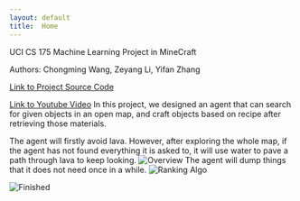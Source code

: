 ```yaml
---
layout: default
title:  Home
---
```

UCI CS 175 Machine Learning Project in MineCraft

Authors: Chongming Wang, Zeyang Li, Yifan Zhang

<a href="https://github.com/chicomy/CS_175_malmo_project/blob/master/docs/project2.py">Link to Project Source Code</a>

<a href="https://youtu.be/lLSKd205U9M">Link to Youtube Video</a>
In this project, we designed an agent that can search for given objects in an open map, and craft objects based on recipe after retrieving those materials.

The agent will firstly avoid lava. However, after exploring the whole map, if the agent has not found everything it is asked to, it will use water to pave a path through lava to keep looking.
<img src="https://github.com/chicomy/CS_175_malmo_project/blob/master/docs/Photos/%E5%BE%AE%E4%BF%A1%E5%9B%BE%E7%89%87_20170530203615.png" alt="Overview">
The agent will dump things that it does not need once in a while.
<img src="https://github.com/chicomy/CS_175_malmo_project/blob/master/docs/Photos/Ranking.png" alt="Ranking Algo">

<img src="https://github.com/chicomy/CS_175_malmo_project/blob/master/docs/Photos/pumpkinpie.jpg" alt="Finished">

